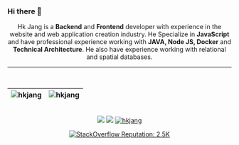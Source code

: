 ### Hi there 👋

<p align="center">
  Hk Jang is a <b>Backend</b> and <b>Frontend</b> developer with experience in the website and web application creation industry. He Specialize in <b>JavaScript</b> and have professional experience working with <b>JAVA, Node JS, Docker</b> and <b>Technical Architecture</b>. He also have experience working with relational and spatial databases. 
</p>
<hr>
</br>

| <img src="https://github-readme-stats.vercel.app/api?username=hkjang&show_icons=true&theme=vue&include_all_commits=true" alt="hkjang" />	| <img src="https://github-readme-stats.vercel.app/api/top-langs/?username=hkjang&layout=compact&theme=vue&langs_count=10&hide=tsql,css" alt="hkjang" />	|
|---	                                                                                                                  |---	                                                   
<br/>
<div align="center">
<a href="https://github.com/hkjang?tab=followers"><img src="https://img.shields.io/github/followers/hkjang.svg?style=social&label=Follow&maxAge=z"></a>
<a href="https://github.com/hkjang"><img src="https://badges.frapsoft.com/os/v1/open-source.svg?v=103"></a>
<a href="https://github.com/hkjang"><img src="https://komarev.com/ghpvc/?username=hkjang" alt="hkjang"/></a>

[![StackOverflow Reputation: 2.5K](https://img.shields.io/badge/StackOverflow-2.5K-F27F33?logo=stackoverflow)](https://es.stackoverflow.com/users/39181/albert-hidalgo?tab=profile)

</div>

<!--
**hkjang/hkjang** is a ✨ _special_ ✨ repository because its `README.md` (this file) appears on your GitHub profile.

Here are some ideas to get you started:

- 🔭 I’m currently working on ...
- 🌱 I’m currently learning ...
- 👯 I’m looking to collaborate on ...
- 🤔 I’m looking for help with ...
- 💬 Ask me about ...
- 📫 How to reach me: ...
- 😄 Pronouns: ...
- ⚡ Fun fact: ...
-->
